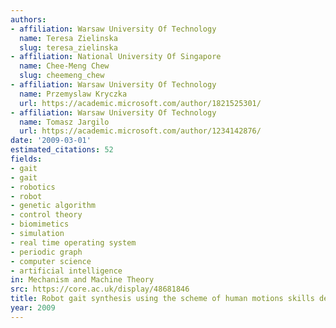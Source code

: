 ```yaml
---
authors:
- affiliation: Warsaw University Of Technology
  name: Teresa Zielinska
  slug: teresa_zielinska
- affiliation: National University Of Singapore
  name: Chee-Meng Chew
  slug: cheemeng_chew
- affiliation: Warsaw University Of Technology
  name: Przemyslaw Kryczka
  url: https://academic.microsoft.com/author/1821525301/
- affiliation: Warsaw University Of Technology
  name: Tomasz Jargilo
  url: https://academic.microsoft.com/author/1234142876/
date: '2009-03-01'
estimated_citations: 52
fields:
- gait
- gait
- robotics
- robot
- genetic algorithm
- control theory
- biomimetics
- simulation
- real time operating system
- periodic graph
- computer science
- artificial intelligence
in: Mechanism and Machine Theory
src: https://core.ac.uk/display/48681846
title: Robot gait synthesis using the scheme of human motions skills development
year: 2009
---
```


